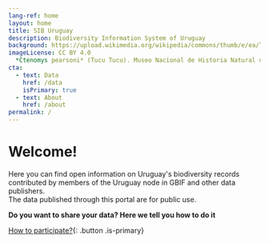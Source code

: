 ```yaml
---
lang-ref: home
layout: home
title: SIB Uruguay
description: Biodiversity Information System of Uruguay
background: https://upload.wikimedia.org/wikipedia/commons/thumb/e/ea/Tucu_tucu_%28Ctenomys_pearsoni%29%2C_Uruguay%2C_2022.jpg/1280px-Tucu_tucu_%28Ctenomys_pearsoni%29%2C_Uruguay%2C_2022.jpg
imageLicense: CC BY 4.0
  *Ctenomys pearsoni* (Tucu Tucu). Museo Nacional de Historia Natural de Uruguay via Wikimedia Commons
cta:
  - text: Data
    href: /data
    isPrimary: true
  - text: About
    href: /about
permalink: /
---
```


# Welcome!

Here you can find open information on Uruguay's biodiversity records contributed by members of the Uruguay node in GBIF and other data publishers.  
The data published through this portal are for public use.

**Do you want to share your data? Here we tell you how to do it**

[How to participate?](faq/#cómo-puedo-convertirme-en-una-organización-publicador-de-datos){: .button .is-primary}
